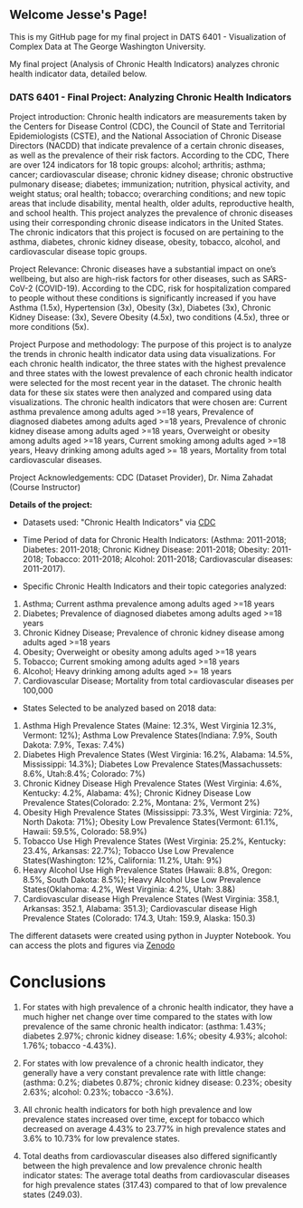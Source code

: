 ## Welcome Jesse's Page!  

This is my GitHub page for my final project in DATS 6401 - Visualization of Complex Data at The George Washington University. 

My final project (Analysis of Chronic Health Indicators) analyzes chronic health indicator data, detailed below. 

### DATS 6401 - Final Project: Analyzing Chronic Health Indicators

Project introduction: Chronic health indicators are measurements taken by the Centers for Disease Control (CDC), the Council of State and Territorial Epidemiologists (CSTE), and the National Association of Chronic Disease Directors (NACDD) that indicate prevalence of a certain chronic diseases, as well as the prevalence of their risk factors. According to the CDC, There are over 124 indicators for 18 topic groups: alcohol; arthritis; asthma; cancer; cardiovascular disease; chronic kidney disease; chronic obstructive pulmonary disease; diabetes; immunization; nutrition, physical activity, and weight status; oral health; tobacco; overarching conditions; and new topic areas that include disability, mental health, older adults, reproductive health, and school health. This project analyzes the prevalence of chronic diseases using their corresponding chronic disease indicators in the United States. The chronic indicators that this project is focused on are pertaining to the asthma, diabetes, chronic kidney disease, obesity, tobacco, alcohol, and cardiovascular disease topic groups.

Project Relevance: Chronic diseases have a substantial impact on one’s wellbeing, but also are high-risk factors for other diseases, such as SARS-CoV-2 (COVID-19). According to the CDC, risk for hospitalization compared to people without these conditions is significantly increased if you have Asthma (1.5x), Hypertension (3x), Obesity (3x), Diabetes (3x), Chronic Kidney Disease: (3x), Severe Obesity (4.5x), two conditions (4.5x), three or more conditions (5x). 

Project Purpose and methodology: The purpose of this project is to analyze the trends in chronic health indicator data using data visualizations. For each chronic health indicator, the three states with the highest prevalence and three states with the lowest prevalence of each chronic health indicator were selected for the most recent year in the dataset. The chronic health data for these six states were then analyzed and compared using data visualizations. The chronic health indicators that were chosen are: Current asthma prevalence among adults aged >=18 years, Prevalence of diagnosed diabetes among adults aged >=18 years, Prevalence of chronic kidney disease among adults aged >=18 years, Overweight or obesity among adults aged >=18 years, Current smoking among adults aged >=18 years, Heavy drinking among adults aged >= 18 years, Mortality from total cardiovascular diseases.

Project Acknowledgements: CDC (Dataset Provider), Dr. Nima Zahadat (Course Instructor)


**Details of the project:**
- Datasets used: "Chronic Health Indicators" via [CDC](https://catalog.data.gov/dataset/u-s-chronic-disease-indicators-cdi) 

- Time Period of data for Chronic Health Indicators: (Asthma: 2011-2018; Diabetes: 2011-2018; Chronic Kidney Disease: 2011-2018; Obesity: 2011-2018; Tobacco: 2011-2018; Alcohol: 2011-2018; Cardiovascular diseases: 2011-2017).

- Specific Chronic Health Indicators and their topic categories analyzed:
1. Asthma; Current asthma prevalence among adults aged >=18 years
2. Diabetes; Prevalence of diagnosed diabetes among adults aged >=18 years
3. Chronic Kidney Disease; Prevalence of chronic kidney disease among adults aged >=18 years
4. Obesity; Overweight or obesity among adults aged >=18 years
5. Tobacco; Current smoking among adults aged >=18 years
6. Alcohol; Heavy drinking among adults aged >= 18 years
7. Cardiovascular Disease; Mortality from total cardiovascular diseases per 100,000


- States Selected to be analyzed based on 2018 data:
1. Asthma High Prevalence States (Maine: 12.3%, West Virginia 12.3%, Vermont: 12%); Asthma Low Prevalence States(Indiana: 7.9%, South Dakota: 7.9%, Texas: 7.4%)
2. Diabetes High Prevalence States (West Virginia: 16.2%, Alabama: 14.5%, Mississippi: 14.3%); Diabetes Low Prevalence States(Massachussets: 8.6%, Utah:8.4%; Colorado: 7%)
3. Chronic Kidney Disease High Prevalence States (West Virginia: 4.6%, Kentucky: 4.2%, Alabama: 4%); Chronic Kidney Disease Low Prevalence States(Colorado: 2.2%, Montana: 2%, Vermont 2%)
4. Obesity High Prevalence States (Mississippi: 73.3%, West Virginia: 72%, North Dakota: 71%); Obesity Low Prevalence States(Vermont: 61.1%, Hawaii: 59.5%, Colorado: 58.9%)
5. Tobacco Use High Prevalence States (West Virginia: 25.2%, Kentucky: 23.4%, Arkansas: 22.7%); Tobacco Use Low Prevalence States(Washington: 12%, California: 11.2%, Utah: 9%)
6. Heavy Alcohol Use High Prevalence States (Hawaii: 8.8%, Oregon: 8.5%, South Dakota: 8.5%); Heavy Alcohol Use Low Prevalence States(Oklahoma: 4.2%, West Virginia: 4.2%, Utah: 3.8&)
7. Cardiovascular disease High Prevalence States (West Virginia: 358.1, Arkansas: 352.1, Alabama: 351.3); Cardiovascular disease High Prevalence States (Colorado: 174.3, Utah: 159.9, Alaska: 150.3)

The different datasets were created using python in Juypter Notebook. You can access the plots and figures via [Zenodo](https://zenodo.org/record/4266957)

# Conclusions

1. For states with high prevalence of a chronic health indicator, they have a much higher net change over time compared to the states with low prevalence of the same chronic health indicator: (asthma: 1.43%; diabetes 2.97%; chronic kidney disease: 1.6%; obesity 4.93%; alcohol: 1.76%; tobacco -4.43%).

2. For states with low prevalence of a chronic health indicator, they generally have a very constant prevalence rate with little change: (asthma: 0.2%; diabetes 0.87%; chronic kidney disease: 0.23%; obesity 2.63%; alcohol: 0.23%; tobacco -3.6%).

3. All chronic health indicators for both high prevalence and low prevalence states increased over time, except for tobacco which decreased on average 4.43% to 23.77% in high prevalence states and 3.6% to 10.73% for low prevalence states.  

4. Total deaths from cardiovascular diseases also differed significantly between the high prevalence and low prevalence chronic health indicator states: The average total deaths from cardiovascular  diseases for high prevalence states (317.43) compared to that of low prevalence states (249.03).

